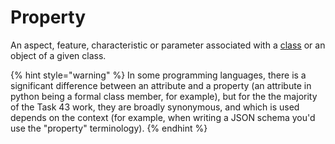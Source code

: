 # Property

An aspect, feature, characteristic or parameter associated with a [class](class.md) or an object of a given class.

{% hint style="warning" %}
In some programming languages, there is a significant difference between an attribute and a property (an attribute in python being a formal class member, for example), but for the the majority of the Task 43 work, they are broadly synonymous, and which is used depends on the context (for example, when writing a JSON schema you'd use the "property" terminology).
{% endhint %}
